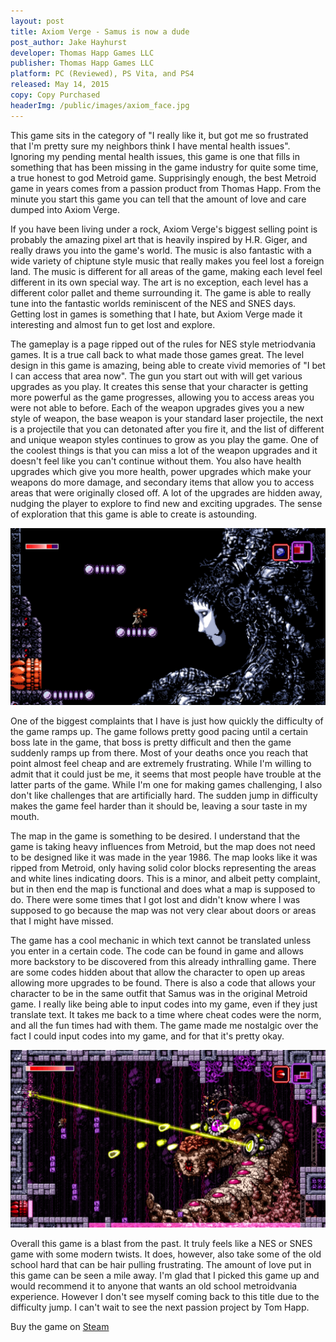 ```yaml
---
layout: post
title: Axiom Verge - Samus is now a dude
post_author: Jake Hayhurst
developer: Thomas Happ Games LLC
publisher: Thomas Happ Games LLC
platform: PC (Reviewed), PS Vita, and PS4
released: May 14, 2015
copy: Copy Purchased
headerImg: /public/images/axiom_face.jpg
---
```

This game sits in the category of "I really like it, but got me so frustrated that I'm pretty sure my neighbors think I have mental health issues". Ignoring my pending mental health issues, this game is one that fills in something that has been missing in the game industry for quite some time, a true honest to god Metroid game. Supprisingly enough, the best Metroid game in years comes from a passion product from Thomas Happ. From the minute you start this game you can tell that the amount of love and care dumped into Axiom Verge.  

If you have been living under a rock, Axiom Verge's biggest selling point is probably the amazing pixel art that is heavily inspired by H.R. Giger, and really draws you into the game's world. The music is also fantastic with a wide variety of chiptune style music that really makes you feel lost a foreign land. The music is different for all areas of the game, making each level feel different in its own special way. The art is no exception, each level has a different color pallet and theme surrounding it. The game is able to really tune into the fantastic worlds reminiscent of the NES and SNES days. Getting lost in games is something that I hate, but Axiom Verge made it interesting and almost fun to get lost and explore.

The gameplay is a page ripped out of the rules for NES style metriodvania games. It is a true call back to what made those games great. The level design in this game is amazing, being able to create vivid memories of "I bet I can access that area now". The gun you start out with will get various upgrades as you play. It creates this sense that your character is getting more powerful as the game progresses, allowing you to access areas you were not able to before. Each of the weapon upgrades gives you a new style of weapon, the base weapon is your standard laser projectile, the next is a projectile that you can detonated after you fire it, and the list of different and unique weapon styles continues to grow as you play the game. One of the coolest things is that you can miss a lot of the weapon upgrades and it doesn't feel like you can't continue without them. You also have health upgrades which give you more health, power upgrades which make your weapons do more damage, and secondary items that allow you to access areas that were originally closed off. A lot of the upgrades are hidden away, nudging the player to explore to find new and exciting upgrades. The sense of exploration that this game is able to create is astounding.

![image](/public/images/axiom_darkface.jpg)

One of the biggest complaints that I have is just how quickly the difficulty of the game ramps up. The game follows pretty good pacing until a certain boss late in the game, that boss is pretty difficult and then the game suddenly ramps up from there. Most of your deaths once you reach that point almost feel cheap and are extremely frustrating. While I'm willing to admit that it could just be me, it seems that most people have trouble at the latter parts of the game. While I'm one for making games challenging, I also don't like challenges that are artificially hard. The sudden jump in difficulty makes the game feel harder than it should be, leaving a sour taste in my mouth.  

The map in the game is something to be desired. I understand that the game is taking heavy influences from Metroid, but the map does not need to be designed like it was made in the year 1986. The map looks like it was ripped from Metroid, only having solid color blocks representing the areas and white lines indicating doors. This is a minor, and albeit petty complaint, but in then end the map is functional and does what a map is supposed to do. There were some times that I got lost and didn't know where I was supposed to go because the map was not very clear about doors or areas that I might have missed.

The game has a cool mechanic in which text cannot be translated unless you enter in a certain code. The code can be found in game and allows more backstory to be discovered from this already inthralling game. There are some codes hidden about that allow the character to open up areas allowing more upgrades to be found. There is also a code that allows your character to be in the same outfit that Samus was in the original Metroid game. I really like being able to input codes into my game, even if they just translate text. It takes me back to a time where cheat codes were the norm, and all the fun times had with them. The game made me nostalgic over the fact I could input codes into my game, and for that it's pretty okay.

![image](/public/images/axiom_boss.jpg)

Overall this game is a blast from the past. It truly feels like a NES or SNES game with some modern twists. It does, however, also take some of the old school hard that can be hair pulling frustrating. The amount of love put in this game can be seen a mile away. I'm glad that I picked this game up and would recommend it to anyone that wants an old school metroidvania experience. However I don't see myself coming back to this title due to the difficulty jump. I can't wait to see the next passion project by Tom Happ.

Buy the game on [Steam](http://store.steampowered.com/app/332200/)   
